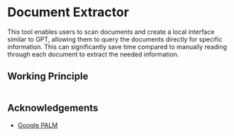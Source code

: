 
# Document Extractor

This tool enables users to scan documents and create a local interface similar to GPT, allowing them to query the documents directly for specific information. This can significantly save time compared to manually reading through each document to extract the needed information.




## Working Principle

![]()


## Acknowledgements

 - [Google PALM](https://huggingface.co/google/flan-t5-base)


